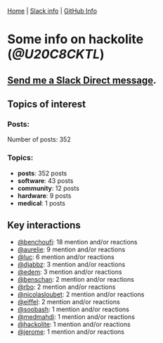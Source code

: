 [Home](https://kelu124.github.io/echommunity/) | [Slack info](https://kelu124.github.io/echommunity/) | [GitHub Info](https://kelu124.github.io/echommunity/github.html)

# Some info on __hackolite__ (_@U20C8CKTL_)


## [Send me a Slack Direct message](https://echopen.slack.com/messages/@hackolite/).

## Topics of interest

### Posts: 

Number of posts: 352

### Topics:

* __posts__: 352 posts
* __software__: 43 posts
* __community__: 12 posts
* __hardware__: 9 posts
* __medical__: 1 posts

## Key interactions 

* [@benchoufi](./U0B47KC3S.md): 18 mention and/or reactions
* [@aurelie](./U37GZRZU6.md): 9 mention and/or reactions
* [@luc](./U0AAL4W13.md): 6 mention and/or reactions
* [@djabbz](./U2PFHNN3C.md): 3 mention and/or reactions
* [@edem](./U34N7NQNR.md): 3 mention and/or reactions
* [@benschan](./U1PKXQVDW.md): 2 mention and/or reactions
* [@rbo](./U38HVMZ6K.md): 2 mention and/or reactions
* [@nicolasloubet](./U04H8570R.md): 2 mention and/or reactions
* [@eiffel](./U3GHS132Q.md): 2 mention and/or reactions
* [@soobash](./U1PAGSKGU.md): 1 mention and/or reactions
* [@medmahdi](./U36QEPF51.md): 1 mention and/or reactions
* [@hackolite](./U20C8CKTL.md): 1 mention and/or reactions
* [@jerome](./U07UEJC2H.md): 1 mention and/or reactions
